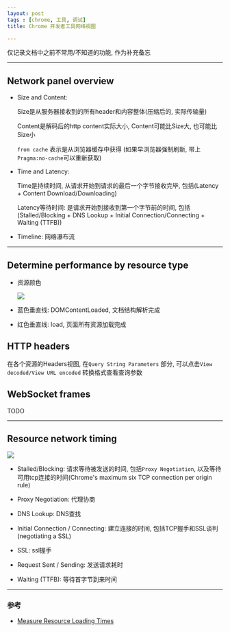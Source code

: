 ```yaml
---
layout: post
tags : [chrome, 工具, 调试]
title: Chrome 开发者工具网络视图

---
```


仅记录文档中之前不常用/不知道的功能, 作为补充备忘

---

## Network panel overview

* Size and Content:

  Size是从服务器接收到的所有header和内容整体(压缩后的, 实际传输量)

  Content是解码后的http content实际大小, Content可能比Size大, 也可能比Size小

  `from cache` 表示是从浏览器缓存中获得 (如果早浏览器强制刷新, 带上`Pragma:no-cache`可以重新获取)

* Time and Latency:

  Time是持续时间, 从请求开始到请求的最后一个字节接收完毕, 包括(Latency + Content Download/Downloading)

  Latency等待时间: 是请求开始到接收到第一个字节前的时间, 包括(Stalled/Blocking + DNS Lookup + Initial Connection/Connecting + Waiting (TTFB))

* Timeline: 网络瀑布流

---

## Determine performance by resource type

* 资源颜色

  <img src="/assets/images/chrome/color.png" />

* 蓝色垂直线: DOMContentLoaded, 文档结构解析完成

* 红色垂直线: load, 页面所有资源加载完成

## HTTP headers

在各个资源的Headers视图, 在`Query String Parameters` 部分, 可以点击`View decoded/View URL encoded` 转换格式查看查询参数

## WebSocket frames

TODO

---

## Resource network timing

  <img src="/assets/images/chrome/timing.png" />

* Stalled/Blocking: 请求等待被发送的时间, 包括`Proxy Negotiation`, 以及等待可用tcp连接的时间(Chrome's maximum six TCP connection per origin rule)

* Proxy Negotiation: 代理协商

* DNS Lookup: DNS查找

* Initial Connection / Connecting: 建立连接的时间, 包括TCP握手和SSL谈判(negotiating a SSL)

* SSL: ssl握手

* Request Sent / Sending: 发送请求耗时

* Waiting (TTFB): 等待首字节到来时间

---

### 参考

* [Measure Resource Loading Times](https://developers.google.com/web/tools/profile-performance/network-performance/resource-loading)
